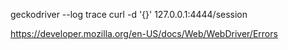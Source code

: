geckodriver --log trace
curl -d '{}' 127.0.0.1:4444/session

https://developer.mozilla.org/en-US/docs/Web/WebDriver/Errors
